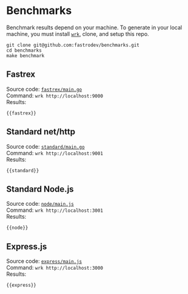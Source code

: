 # Benchmarks

Benchmark results depend on your machine. To generate in your local machine, you
must install [`wrk`](https://github.com/wg/wrk), clone, and setup this repo.

```
git clone git@github.com:fastrodev/benchmarks.git
cd benchmarks
make benchmark
```

## Fastrex

Source code: [`fastrex/main.go`](fastrex/main.go)\
Command: `wrk http://localhost:9000`\
Results:

```
{{fastrex}}
```

## Standard net/http

Source code: [`standard/main.go`](standard/main.go)\
Command: `wrk http://localhost:9001`\
Results:

```
{{standard}}
```

## Standard Node.js

Source code: [`node/main.js`](node/main.js)\
Command: `wrk http://localhost:3001`\
Results:

```
{{node}}
```

## Express.js

Source code: [`express/main.js`](express/main.js)\
Command: `wrk http://localhost:3000`\
Results:

```
{{express}}
```
